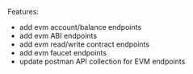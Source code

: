 
Features:
* add evm account/balance endpoints
* add evm ABI endpoints
* add evm read/write contract endpoints
* add evm faucet endpoints
* update postman API collection for EVM endpoints
